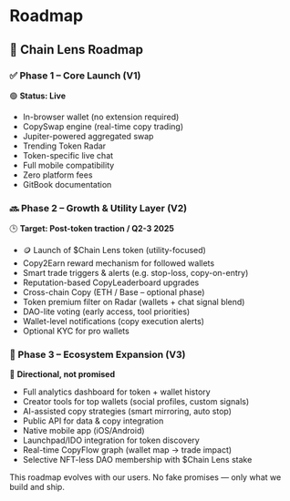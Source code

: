 # Roadmap

## 📍 Chain Lens Roadmap

### ✅ Phase 1 – Core Launch (V1)
🟢 **Status: Live**
- In-browser wallet (no extension required)
- CopySwap engine (real-time copy trading)
- Jupiter-powered aggregated swap
- Trending Token Radar
- Token-specific live chat
- Full mobile compatibility
- Zero platform fees
- GitBook documentation

### 🔜 Phase 2 – Growth & Utility Layer (V2)
🕒 **Target: Post-token traction / Q2-3 2025**
- 🪙 Launch of $Chain Lens token (utility-focused)
- Copy2Earn reward mechanism for followed wallets
- Smart trade triggers & alerts (e.g. stop-loss, copy-on-entry)
- Reputation-based CopyLeaderboard upgrades
- Cross-chain Copy (ETH / Base – optional phase)
- Token premium filter on Radar (wallets + chat signal blend)
- DAO-lite voting (early access, tool priorities)
- Wallet-level notifications (copy execution alerts)
- Optional KYC for pro wallets

### 🧠 Phase 3 – Ecosystem Expansion (V3)
🧭 **Directional, not promised**
- Full analytics dashboard for token + wallet history
- Creator tools for top wallets (social profiles, custom signals)
- AI-assisted copy strategies (smart mirroring, auto stop)
- Public API for data & copy integration
- Native mobile app (iOS/Android)
- Launchpad/IDO integration for token discovery
- Real-time CopyFlow graph (wallet map → trade impact)
- Selective NFT-less DAO membership with $Chain Lens stake

This roadmap evolves with our users.
No fake promises — only what we build and ship.
